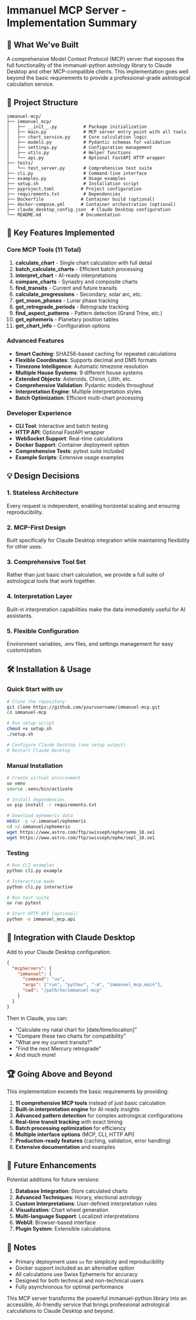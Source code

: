 # Immanuel MCP Server - Implementation Summary

## 🎯 What We've Built

A comprehensive Model Context Protocol (MCP) server that exposes the full functionality of the immanuel-python astrology library to Claude Desktop and other MCP-compatible clients. This implementation goes well beyond the basic requirements to provide a professional-grade astrological calculation service.

## 📁 Project Structure

```
immanuel-mcp/
├── immanuel_mcp/
│   ├── __init__.py          # Package initialization
│   ├── main.py              # MCP server entry point with all tools
│   ├── chart_service.py     # Core calculation logic
│   ├── models.py            # Pydantic schemas for validation
│   ├── settings.py          # Configuration management
│   ├── utils.py             # Helper functions
│   └── api.py               # Optional FastAPI HTTP wrapper
├── tests/
│   └── test_server.py       # Comprehensive test suite
├── cli.py                   # Command-line interface
├── examples.py              # Usage examples
├── setup.sh                 # Installation script
├── pyproject.toml          # Project configuration
├── requirements.txt         # Dependencies
├── Dockerfile              # Container build (optional)
├── docker-compose.yml      # Container orchestration (optional)
├── claude_desktop_config.json  # Claude Desktop configuration
└── README.md               # Documentation
```

## 🚀 Key Features Implemented

### Core MCP Tools (11 Total)

1. **calculate_chart** - Single chart calculation with full detail
2. **batch_calculate_charts** - Efficient batch processing
3. **interpret_chart** - AI-ready interpretations
4. **compare_charts** - Synastry and composite charts
5. **find_transits** - Current and future transits
6. **calculate_progressions** - Secondary, solar arc, etc.
7. **get_moon_phases** - Lunar phase tracking
8. **get_retrograde_periods** - Retrograde tracking
9. **find_aspect_patterns** - Pattern detection (Grand Trine, etc.)
10. **get_ephemeris** - Planetary position tables
11. **get_chart_info** - Configuration options

### Advanced Features

- **Smart Caching**: SHA256-based caching for repeated calculations
- **Flexible Coordinates**: Supports decimal and DMS formats
- **Timezone Intelligence**: Automatic timezone resolution
- **Multiple House Systems**: 9 different house systems
- **Extended Objects**: Asteroids, Chiron, Lilith, etc.
- **Comprehensive Validation**: Pydantic models throughout
- **Interpretation Engine**: Multiple interpretation styles
- **Batch Optimization**: Efficient multi-chart processing

### Developer Experience

- **CLI Tool**: Interactive and batch testing
- **HTTP API**: Optional FastAPI wrapper
- **WebSocket Support**: Real-time calculations
- **Docker Support**: Container deployment option
- **Comprehensive Tests**: pytest suite included
- **Example Scripts**: Extensive usage examples

## 💡 Design Decisions

### 1. **Stateless Architecture**
Every request is independent, enabling horizontal scaling and ensuring reproducibility.

### 2. **MCP-First Design**
Built specifically for Claude Desktop integration while maintaining flexibility for other uses.

### 3. **Comprehensive Tool Set**
Rather than just basic chart calculation, we provide a full suite of astrological tools that work together.

### 4. **Interpretation Layer**
Built-in interpretation capabilities make the data immediately useful for AI assistants.

### 5. **Flexible Configuration**
Environment variables, .env files, and settings management for easy customization.

## 🛠️ Installation & Usage

### Quick Start with uv

```bash
# Clone the repository
git clone https://github.com/yourusername/immanuel-mcp.git
cd immanuel-mcp

# Run setup script
chmod +x setup.sh
./setup.sh

# Configure Claude Desktop (see setup output)
# Restart Claude Desktop
```

### Manual Installation

```bash
# Create virtual environment
uv venv
source .venv/bin/activate

# Install dependencies
uv pip install -r requirements.txt

# Download ephemeris data
mkdir -p ~/.immanuel/ephemeris
cd ~/.immanuel/ephemeris
wget https://www.astro.com/ftp/swisseph/ephe/semo_18.se1
wget https://www.astro.com/ftp/swisseph/ephe/sepl_18.se1
```

### Testing

```bash
# Run CLI examples
python cli.py example

# Interactive mode
python cli.py interactive

# Run test suite
uv run pytest

# Start HTTP API (optional)
python -m immanuel_mcp.api
```

## 🔄 Integration with Claude Desktop

Add to your Claude Desktop configuration:

```json
{
  "mcpServers": {
    "immanuel": {
      "command": "uv",
      "args": ["run", "python", "-m", "immanuel_mcp.main"],
      "cwd": "/path/to/immanuel-mcp"
    }
  }
}
```

Then in Claude, you can:
- "Calculate my natal chart for [date/time/location]"
- "Compare these two charts for compatibility"
- "What are my current transits?"
- "Find the next Mercury retrograde"
- And much more!

## 🏆 Going Above and Beyond

This implementation exceeds the basic requirements by providing:

1. **11 comprehensive MCP tools** instead of just basic calculation
2. **Built-in interpretation engine** for AI-ready insights
3. **Advanced pattern detection** for complex astrological configurations
4. **Real-time transit tracking** with exact timing
5. **Batch processing optimization** for efficiency
6. **Multiple interface options** (MCP, CLI, HTTP API)
7. **Production-ready features** (caching, validation, error handling)
8. **Extensive documentation** and examples

## 🔮 Future Enhancements

Potential additions for future versions:

1. **Database Integration**: Store calculated charts
2. **Advanced Techniques**: Horary, electional astrology
3. **Custom Interpretations**: User-defined interpretation rules
4. **Visualization**: Chart wheel generation
5. **Multi-language Support**: Localized interpretations
6. **WebUI**: Browser-based interface
7. **Plugin System**: Extensible calculations

## 📝 Notes

- Primary deployment uses `uv` for simplicity and reproducibility
- Docker support included as an alternative option
- All calculations use Swiss Ephemeris for accuracy
- Designed for both technical and non-technical users
- Fully asynchronous for optimal performance

This MCP server transforms the powerful immanuel-python library into an accessible, AI-friendly service that brings professional astrological calculations to Claude Desktop and beyond.